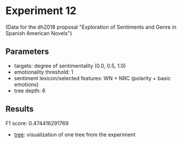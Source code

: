 Experiment 12
==============================================
(Data for the dh2018 proposal "Exploration of Sentiments and Genre in Spanish American Novels")

## Parameters

* targets: degree of sentimentality (0.0, 0.5, 1.0)
* emotionality threshold: 1
* sentiment lexicon/selected features: WN + NRC (polarity + basic emotions)
* tree depth: 6

## Results

F1 score: 0.474416291769
* [tree](tree): visualization of one tree from the experiment